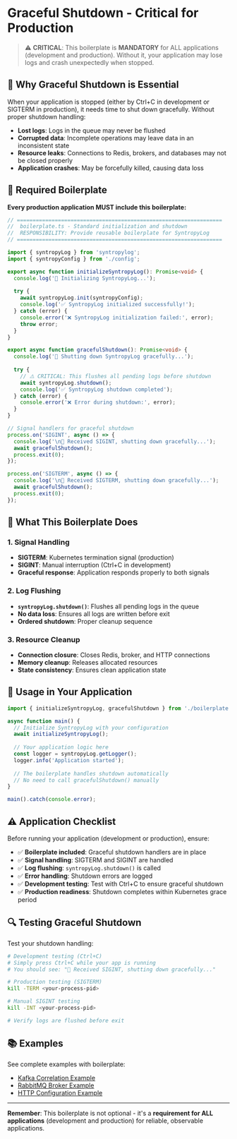 # Graceful Shutdown - Critical for Production

> ⚠️ **CRITICAL**: This boilerplate is **MANDATORY** for ALL applications (development and production). Without it, your application may lose logs and crash unexpectedly when stopped.

## 🚨 Why Graceful Shutdown is Essential

When your application is stopped (either by Ctrl+C in development or SIGTERM in production), it needs time to shut down gracefully. Without proper shutdown handling:

- **Lost logs**: Logs in the queue may never be flushed
- **Corrupted data**: Incomplete operations may leave data in an inconsistent state
- **Resource leaks**: Connections to Redis, brokers, and databases may not be closed properly
- **Application crashes**: May be forcefully killed, causing data loss

## 🔧 Required Boilerplate

**Every production application MUST include this boilerplate:**

```typescript
// =================================================================
//  boilerplate.ts - Standard initialization and shutdown
//  RESPONSIBILITY: Provide reusable boilerplate for SyntropyLog
// =================================================================

import { syntropyLog } from 'syntropylog';
import { syntropyConfig } from './config';

export async function initializeSyntropyLog(): Promise<void> {
  console.log('🚀 Initializing SyntropyLog...');
  
  try {
    await syntropyLog.init(syntropyConfig);
    console.log('✅ SyntropyLog initialized successfully!');
  } catch (error) {
    console.error('❌ SyntropyLog initialization failed:', error);
    throw error;
  }
}

export async function gracefulShutdown(): Promise<void> {
  console.log('🔄 Shutting down SyntropyLog gracefully...');
  
  try {
    // ⚠️ CRITICAL: This flushes all pending logs before shutdown
    await syntropyLog.shutdown();
    console.log('✅ SyntropyLog shutdown completed');
  } catch (error) {
    console.error('❌ Error during shutdown:', error);
  }
}

// Signal handlers for graceful shutdown
process.on('SIGINT', async () => {
  console.log('\n🛑 Received SIGINT, shutting down gracefully...');
  await gracefulShutdown();
  process.exit(0);
});

process.on('SIGTERM', async () => {
  console.log('\n🛑 Received SIGTERM, shutting down gracefully...');
  await gracefulShutdown();
  process.exit(0);
});
```

## 🎯 What This Boilerplate Does

### **1. Signal Handling**
- **SIGTERM**: Kubernetes termination signal (production)
- **SIGINT**: Manual interruption (Ctrl+C in development)
- **Graceful response**: Application responds properly to both signals

### **2. Log Flushing**
- **`syntropyLog.shutdown()`**: Flushes all pending logs in the queue
- **No data loss**: Ensures all logs are written before exit
- **Ordered shutdown**: Proper cleanup sequence

### **3. Resource Cleanup**
- **Connection closure**: Closes Redis, broker, and HTTP connections
- **Memory cleanup**: Releases allocated resources
- **State consistency**: Ensures clean application state

## 🚀 Usage in Your Application

```typescript
import { initializeSyntropyLog, gracefulShutdown } from './boilerplate';

async function main() {
  // Initialize SyntropyLog with your configuration
  await initializeSyntropyLog();
  
  // Your application logic here
  const logger = syntropyLog.getLogger();
  logger.info('Application started');
  
  // The boilerplate handles shutdown automatically
  // No need to call gracefulShutdown() manually
}

main().catch(console.error);
```

## ⚠️ Application Checklist

Before running your application (development or production), ensure:

- ✅ **Boilerplate included**: Graceful shutdown handlers are in place
- ✅ **Signal handling**: SIGTERM and SIGINT are handled
- ✅ **Log flushing**: `syntropyLog.shutdown()` is called
- ✅ **Error handling**: Shutdown errors are logged
- ✅ **Development testing**: Test with Ctrl+C to ensure graceful shutdown
- ✅ **Production readiness**: Shutdown completes within Kubernetes grace period

## 🔍 Testing Graceful Shutdown

Test your shutdown handling:

```bash
# Development testing (Ctrl+C)
# Simply press Ctrl+C while your app is running
# You should see: "🛑 Received SIGINT, shutting down gracefully..."

# Production testing (SIGTERM)
kill -TERM <your-process-pid>

# Manual SIGINT testing
kill -INT <your-process-pid>

# Verify logs are flushed before exit
```

## 📚 Examples

See complete examples with boilerplate:
- [Kafka Correlation Example](../../examples/20-basic-kafka-correlation)
- [RabbitMQ Broker Example](../../examples/21-basic-rabbitmq-broker)
- [HTTP Configuration Example](../../examples/09-http-configuration)

---

**Remember**: This boilerplate is not optional - it's a **requirement for ALL applications** (development and production) for reliable, observable applications. 